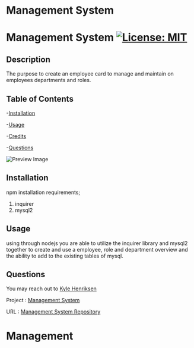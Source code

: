 # Management System
# Management System [![License: MIT](https://img.shields.io/badge/License-MIT-yellow.svg)](https://opensource.org/licenses/MIT)

## Description

The purpose to create an employee card to manage and maintain on employees departments and roles.

## Table of Contents

-[Installation](#installation)

-[Usage](#usage)

-[Credits](#credits)

-[Questions](#questions)

![Preview Image](/teamCards.png)

## Installation
npm installation requirements;
1. inquirer
2. mysql2


## Usage

using through nodejs you are able to utilize the inquirer library and mysql2 together to create and use a employee, role and department overview and the ability to add to the existing tables of mysql.

## Questions

You may reach out to [Kyle Henriksen](https://github.com/starbjornx)

Project : [Management System](https://drive.google.com/file/d/1lvfKf6Um7mP6xqZnLv6RVhQ78MXJRg_5/view)

URL : [Management System Repository](https://github.com/starbjornx/management)
 
 






# Management

